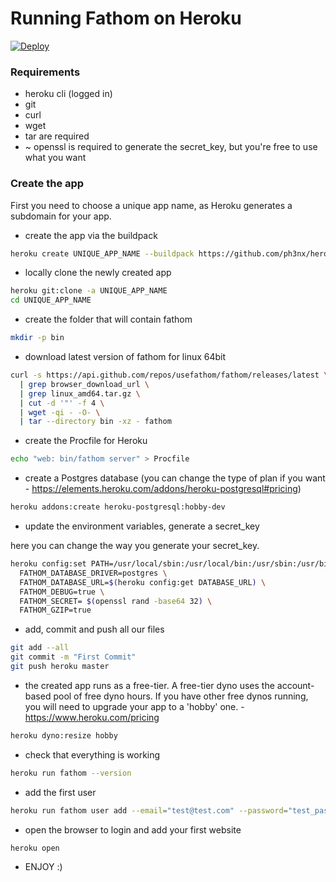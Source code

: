 # Running Fathom on Heroku

[![Deploy](https://www.herokucdn.com/deploy/button.svg)](https://heroku.com/deploy?template=https://github.com/ys/fathom/tree/ys/heroku)

### Requirements

- heroku cli (logged in)
- git
- curl
- wget
- tar are required
- ~ openssl is required to generate the secret_key, but you're free to use what you want

### Create the app

First you need to choose a unique app name, as Heroku generates a subdomain for your app.

- create the app via the buildpack

```bash
heroku create UNIQUE_APP_NAME --buildpack https://github.com/ph3nx/heroku-binary-buildpack.git
```

- locally clone the newly created app

```bash
heroku git:clone -a UNIQUE_APP_NAME
cd UNIQUE_APP_NAME
```

- create the folder that will contain fathom

```bash
mkdir -p bin
```

- download latest version of fathom for linux 64bit

```bash
curl -s https://api.github.com/repos/usefathom/fathom/releases/latest \
  | grep browser_download_url \
  | grep linux_amd64.tar.gz \
  | cut -d '"' -f 4 \
  | wget -qi - -O- \
  | tar --directory bin -xz - fathom
```

- create the Procfile for Heroku

```bash
echo "web: bin/fathom server" > Procfile
```

- create a Postgres database (you can change the type of plan if you want - https://elements.heroku.com/addons/heroku-postgresql#pricing)

```bash
heroku addons:create heroku-postgresql:hobby-dev
```

- update the environment variables, generate a secret_key

here you can change the way you generate your secret_key.

```bash
heroku config:set PATH=/usr/local/sbin:/usr/local/bin:/usr/sbin:/usr/bin:/sbin:/bin:/app/bin \
  FATHOM_DATABASE_DRIVER=postgres \
  FATHOM_DATABASE_URL=$(heroku config:get DATABASE_URL) \
  FATHOM_DEBUG=true \
  FATHOM_SECRET= $(openssl rand -base64 32) \
  FATHOM_GZIP=true
```

- add, commit and push all our files

```bash
git add --all
git commit -m "First Commit"
git push heroku master
```

- the created app runs as a free-tier. A free-tier dyno uses the account-based pool
  of free dyno hours. If you have other free dynos running, you will need to upgrade your app to a 'hobby' one. - https://www.heroku.com/pricing

```bash
heroku dyno:resize hobby
```

- check that everything is working

```bash
heroku run fathom --version
```

- add the first user

```bash
heroku run fathom user add --email="test@test.com" --password="test_password"
```

- open the browser to login and add your first website

```bash
heroku open
```

- ENJOY :)
